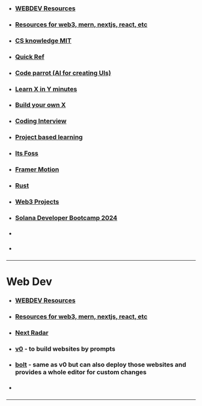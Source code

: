 
- ### [WEBDEV Resources](https://web-dev-resources.com/#/) 
- ### [Resources for web3, mern, nextjs, react, etc](https://linkcollect.io/askwhyharsh/c/647c3dac129194f5ff6deefd) 
- ### [CS knowledge MIT ](https://linkcollect.io/askwhyharsh/c/647c3dac129194f5ff6deefd) 
- ### [Quick Ref](https://quickref.me/) 
- ### [Code parrot (AI for creating UIs)](https://codeparrot.ai/) 
- ### [Learn X in Y minutes](https://learnxinyminutes.com) 
- ### [Build your own X](https://github.com/rohitpaulk/build-your-own-x) 
- ### [Coding Interview](https://github.com/jwasham/coding-interview-university) 
- ### [Project based learning](https://github.com/practical-tutorials/project-based-learning) 
- ### [Its Foss](https://itsfoss.com) 
- ### [Framer Motion](https://egghead.io/lessons/react-install-framer-motion-and-create-a-motion-component) 
- ### [Rust](https://doc.rust-lang.org/book/) 
- ### [Web3 Projects](https://github.com/buildspace/buildspace-projects) 
- ### [Solana Developer Bootcamp 2024](https://github.com/solana-developers/developer-bootcamp-2024) 
- ### 
- ### 


---

# Web Dev

- ### [WEBDEV Resources](https://web-dev-resources.com/#/) 
- ### [Resources for web3, mern, nextjs, react, etc](https://linkcollect.io/askwhyharsh/c/647c3dac129194f5ff6deefd) 
- ### [Next Radar](https://nextradar.vercel.app/docs/latest) 
- ### [v0](https://vo.dev/chat) - to build websites by prompts 
- ### [bolt](https://botl.new) - same as v0 but can also deploy those websites and provides a whole editor for custom changes 
- ###


---

